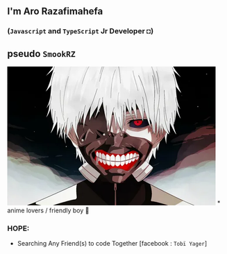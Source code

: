 ##  I'm Aro Razafimahefa 
### (`Javascript` and `TypeScript` Jr Developer ◘)
## pseudo `SmookRZ`
![kaneki](./myProfil.jpg) * anime lovers / friendly boy &#x1F47B;
### HOPE:
* Searching Any Friend(s) to code Together [facebook : `Tobï Yager`]

